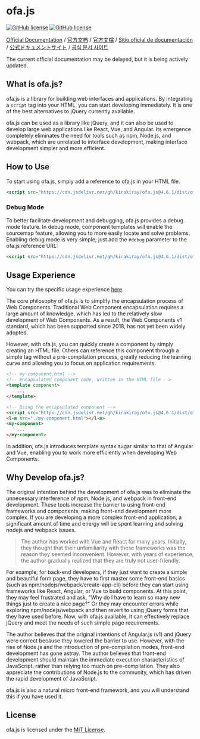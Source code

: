 # ofa.js 
[![GitHub license](https://img.shields.io/badge/license-MIT-blue.svg)](https://github.com/kirakiray/ofa.js/blob/main/LICENSE)
[![GitHub license](https://img.shields.io/badge/Discussions-F7CB53)](https://github.com/ofajs/discussion/discussions)

[Official Documentation](https://ofajs.com/en/index.html) / [官方文档](https://ofajs.com/cn/index.html) / [官方文檔](https://ofajs.com/t-cn/index.html) / [Sitio oficial de documentación](https://ofajs.com/es/index.html) / [公式ドキュメントサイト](https://ofajs.com/ja/index.html) / [공식 문서 사이트](https://ofajs.com/ko/index.html)

The current official documentation may be delayed, but it is being actively updated.

## What is ofa.js?

ofa.js is a library for building web interfaces and applications. By integrating a `script` tag into your HTML, you can start developing immediately. It is one of the best alternatives to jQuery currently available.

ofa.js can be used as a library like jQuery, and it can also be used to develop large web applications like React, Vue, and Angular. Its emergence completely eliminates the need for tools such as npm, Node.js, and webpack, which are unrelated to interface development, making interface development simpler and more efficient.

## How to Use

To start using ofa.js, simply add a reference to ofa.js in your HTML file.

```html
<script src="https://cdn.jsdelivr.net/gh/kirakiray/ofa.js@4.6.1/dist/ofa.min.js"></script>
```

### Debug Mode

To better facilitate development and debugging, ofa.js provides a debug mode feature. In debug mode, component templates will enable the sourcemap feature, allowing you to more easily locate and solve problems. Enabling debug mode is very simple; just add the `#debug` parameter to the ofa.js reference URL:

```html
<script src="https://cdn.jsdelivr.net/gh/kirakiray/ofa.js@4.6.1/dist/ofa.js#debug"></script>
```

## Usage Experience

You can try the specific usage experience [here](https://ofajs.com/en/cases/index.html).

The core philosophy of ofa.js is to simplify the encapsulation process of Web Components. Traditional Web Component encapsulation requires a large amount of knowledge, which has led to the relatively slow development of Web Components. As a result, the Web Components v1 standard, which has been supported since 2018, has not yet been widely adopted.

However, with ofa.js, you can quickly create a component by simply creating an HTML file. Others can reference this component through a simple tag without a pre-compilation process, greatly reducing the learning curve and allowing you to focus on application requirements.

```html
<!-- my-component.html -->
<!-- Encapsulated component code, written in the HTML file -->
<template component>
    ...
</template>
```

```html
<!-- Using the encapsulated component -->
<script src="https://cdn.jsdelivr.net/gh/kirakiray/ofa.js@4.6.1/dist/ofa.min.js"></script>
<l-m src="./my-component.html"></l-m>
<my-component>
    ...
</my-component>
```

In addition, ofa.js introduces template syntax sugar similar to that of Angular and Vue, enabling you to work more efficiently when developing Web Components.

## Why Develop ofa.js?

The original intention behind the development of ofa.js was to eliminate the unnecessary interference of npm, Node.js, and webpack in front-end development. These tools increase the barrier to using front-end frameworks and components, making front-end development more complex. If you are developing a more complex front-end application, a significant amount of time and energy will be spent learning and solving nodejs and webpack issues.

> The author has worked with Vue and React for many years. Initially, they thought that their unfamiliarity with these frameworks was the reason they seemed inconvenient. However, with years of experience, the author gradually realized that they are truly not user-friendly.

For example, for back-end developers, if they just want to create a simple and beautiful form page, they have to first master some front-end basics (such as npm/nodejs/webpack/create-app-cli) before they can start using frameworks like React, Angular, or Vue to build components. At this point, they may feel frustrated and ask, "Why do I have to learn so many new things just to create a nice page?" Or they may encounter errors while exploring npm/nodejs/webpack and then revert to using jQuery forms that they have used before. Now, with ofa.js available, it can effectively replace jQuery and meet the needs of such simple page requirements.

The author believes that the original intentions of Angular.js (v1) and jQuery were correct because they lowered the barrier to use. However, with the rise of Node.js and the introduction of pre-compilation modes, front-end development has gone astray. The author believes that front-end development should maintain the immediate execution characteristics of JavaScript, rather than relying too much on pre-compilation. They also appreciate the contributions of Node.js to the community, which has driven the rapid development of JavaScript.

ofa.js is also a natural micro front-end framework, and you will understand this if you have used it.

## License

ofa.js is licensed under the [MIT License](https://github.com/kirakiray/ofa.js/blob/main/LICENSE).